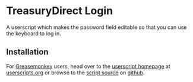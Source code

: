 TreasuryDirect Login
====================

A userscript which makes the password field editable so that you can use the keyboard to log in.

Installation
------------

For [Greasemonkey](https://addons.mozilla.org/en-US/firefox/addon/748) users, head over to the [userscript homepage](http://userscripts.org/scripts/show/98865) at [userscripts.org](http://userscripts.org) or browse to the [script source](https://github.com/jasonkarns/userscripts/raw/master/treasurydirect_login/treasurydirect_login.user.js) on [github](http://github.com).
